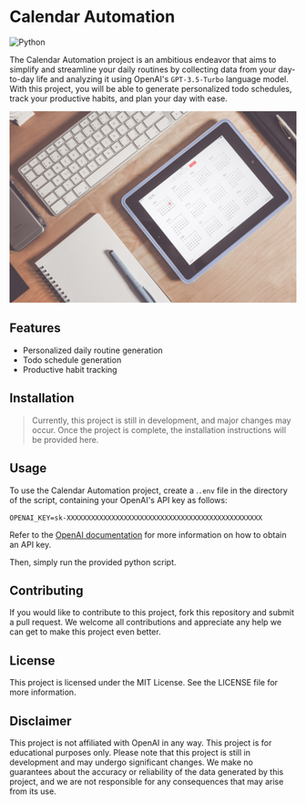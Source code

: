 # Calendar Automation

![Python](https://img.shields.io/badge/python-3670A0?style=for-the-badge&logo=python&logoColor=ffdd54)

The Calendar Automation project is an ambitious endeavor that aims to simplify and streamline your daily routines by collecting data from your day-to-day life and analyzing it using OpenAI's `GPT-3.5-Turbo` language model. With this project, you will be able to generate personalized todo schedules, track your productive habits, and plan your day with ease.

![Calendar Automation Concept Picture](https://github.com/PolybitRockzz/calendar-automation/blob/main/concept-picture.jpg)

## Features

- Personalized daily routine generation
- Todo schedule generation
- Productive habit tracking

## Installation

> Currently, this project is still in development, and major changes may occur. Once the project is complete, the installation instructions will be provided here.

## Usage

To use the Calendar Automation project, create a .`.env` file in the directory of the script, containing your OpenAI's API key as follows:

```
OPENAI_KEY=sk-XXXXXXXXXXXXXXXXXXXXXXXXXXXXXXXXXXXXXXXXXXXXXXXX
```

Refer to the [OpenAI documentation](https://platform.openai.com/docs/quickstart/build-your-application) for more information on how to obtain an API key.

Then, simply run the provided python script.

## Contributing

If you would like to contribute to this project, fork this repository and submit a pull request. We welcome all contributions and appreciate any help we can get to make this project even better.

## License

This project is licensed under the MIT License. See the LICENSE file for more information.

## Disclaimer

This project is not affiliated with OpenAI in any way. This project is for educational purposes only.
Please note that this project is still in development and may undergo significant changes. We make no guarantees about the accuracy or reliability of the data generated by this project, and we are not responsible for any consequences that may arise from its use.